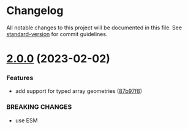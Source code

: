 # Changelog

All notable changes to this project will be documented in this file. See [standard-version](https://github.com/conventional-changelog/standard-version) for commit guidelines.

# [2.0.0](https://github.com/vorg/geom-normals/compare/v1.0.1...v2.0.0) (2023-02-02)


### Features

* add support for typed array geometries ([87b97f8](https://github.com/vorg/geom-normals/commit/87b97f8f7ae78a1e6f5e5355763af0833f47552e))


### BREAKING CHANGES

* use ESM
